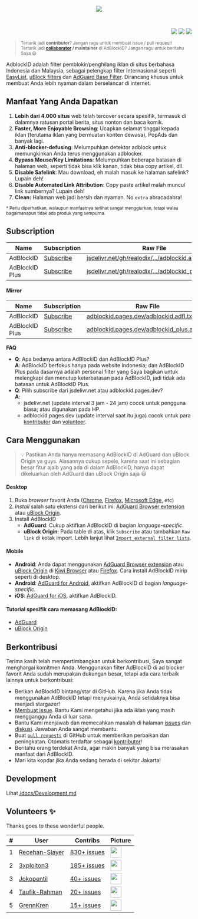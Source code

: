 <p align="center"><img src="https://i.imgur.com/iQB1Uti.jpg" /></p>
<br />

<p align="right">
<a href="https://github.com/realodix/AdBlockID/commits/main"><img src="https://img.shields.io/github/commit-activity/m/realodix/AdBlockID?label=Commits&style=flat-square"></a>
<a href="https://github.com/realodix/AdBlockID/issues?q=is%3Aissue+is%3Aclosed"><img src="https://img.shields.io/github/issues-closed/realodix/AdBlockID?label=Issues&style=flat-square"></a>
<a href="https://www.jsdelivr.com/package/gh/realodix/AdBlockID"><img src="https://data.jsdelivr.com/v1/package/gh/realodix/AdBlockID/badge"></a>
</p>

> <sup>Tertarik jadi **contributor**? Jangan ragu untuk membuat issue / pull request!
> <br>
> Tertarik jadi **[collaborator](https://help.github.com/en/github/setting-up-and-managing-your-github-user-account/permission-levels-for-a-user-account-repository#collaborator-access-on-a-repository-owned-by-a-user-account) / maintainer** di AdBlockID? Jangan ragu untuk beritahu Saya 😃</sup>

AdblockID adalah filter pemblokir/penghilang iklan di situs berbahasa Indonesia dan Malaysia, sebagai pelengkap filter Internasional seperti [EasyList](https://github.com/easylist/easylist), [uBlock filters](https://github.com/uBlockOrigin/uAssets) dan [AdGuard Base Filter](https://github.com/AdguardTeam/AdguardFilters). Dirancang khusus untuk membuat Anda lebih nyaman dalam berselancar di internet.

## Manfaat Yang Anda Dapatkan
1. **Lebih dari 4.000 situs** web telah tercover secara spesifik, termasuk di dalamnya ratusan portal berita, situs nonton dan baca komik.
2. **Faster, More Enjoyable Browsing**: Ucapkan selamat tinggal kepada iklan (terutama iklan yang bermuatan konten dewasa), PopAds dan banyak lagi.
3. **Anti-blocker-defusing**: Melumpuhkan detektor adblock untuk memungkinkan Anda terus menggunakan adblocker.
4. **Bypass Mouse/Key Limitations**: Melumpuhkan beberapa batasan di halaman web, seperti tidak bisa klik kanan, tidak bisa copy artikel, dll.
5. **Disable Safelink**: Mau download, eh malah masuk ke halaman safelink? Lupain deh!
6. **Disable Automated Link Attribution**: Copy paste artikel malah muncul link sumbernya? Lupain deh!
7. **Clean:** Halaman web jadi bersih dan nyaman. No `extra` abracadabra!

<sup>* Perlu diperhatikan, walaupun manfaatnya terlihat sangat menggiurkan, tetapi walau bagaimanapun tidak ada produk yang sempurna.</sup>


## Subscription

| Name           | Subscription | Raw File | Description |
| -------------- | --------- | -------- | ----------- |
| AdBlockID      | [Subscribe][ABID_Subs] | [jsdelivr.net/gh/realodix/.../adblockid.adfl.txt][ABID_Raw] | Main filter |
| AdBlockID Plus | [Subscribe][ABID-Plus_Subs] | [jsdelivr.net/gh/realodix/.../adblockid_plus.adfl.txt][ABID-Plus_Raw] | Extension |

[ABID_Subs]: https://subscribe.adblockplus.org/?location=https://cdn.jsdelivr.net/gh/realodix/AdBlockID@master/dist/adblockid.adfl.txt&title=AdBlockID
[ABID_Raw]: https://cdn.jsdelivr.net/gh/realodix/AdBlockID@master/dist/adblockid.adfl.txt
[ABID-Plus_Subs]: https://subscribe.adblockplus.org/?location=https://cdn.jsdelivr.net/gh/realodix/AdBlockID@master/dist/adblockid_plus.adfl.txt&title=AdBlockID%20Plus
[ABID-Plus_Raw]: https://cdn.jsdelivr.net/gh/realodix/AdBlockID@master/dist/adblockid_plus.adfl.txt

#### Mirror

| Name           | Subscription | Raw File | Description |
| -------------- | --------- | -------- | ----------- |
| AdBlockID      | [Subscribe][ABID_Subs_cf] | [adblockid.pages.dev/adblockid.adfl.txt][ABID_Raw_cf] | Main filter |
| AdBlockID Plus | [Subscribe][ABID-Plus_Subs_cf] | [adblockid.pages.dev/adblockid_plus.adfl.txt][ABID-Plus_Raw_cf] | Extension |

[ABID_Subs_cf]: https://subscribe.adblockplus.org/?location=https://adblockid.pages.dev/adblockid.adfl.txt&title=AdBlockID
[ABID_Raw_cf]: https://adblockid.pages.dev/adblockid.adfl.txt
[ABID-Plus_Subs_cf]: https://subscribe.adblockplus.org/?location=https://adblockid.pages.dev/adblockid_plus.adfl.txt&title=AdBlockID%20Plus
[ABID-Plus_Raw_cf]: https://adblockid.pages.dev/adblockid_plus.adfl.txt


**FAQ**
- **Q**: Apa bedanya antara AdBlockID dan AdBlockID Plus? <br>
  **A**: AdBlockID berfokus hanya pada website Indonesia; dan AdBlockID Plus pada dasarnya adalah personal filter yang Saya bagikan untuk melengkapi dan menutup keterbatasan pada AdBlockID, jadi tidak ada batasan untuk AdBlockID Plus.
- **Q**: Pilih subscribe dari jsdelivr.net atau adblockid.pages.dev? <br>
  **A**:
  - jsdelivr.net (update interval 3 jam - 24 jam) cocok untuk pengguna biasa; atau digunakan pada HP.
  - adblockid.pages.dev (update interval saat itu juga) cocok untuk para [kontributor](https://github.com/realodix/AdBlockID/graphs/contributors) dan [volunteer](https://github.com/realodix/AdBlockID/tree/Subscription#volunteers-).


## Cara Menggunakan

> 💡 Pastikan Anda hanya memasang AdBlockID di AdGuard dan uBlock Origin ya guys. Alasannya cukup sepele, karena saat ini sebagian besar fitur ajaib yang ada di dalam AdBlockID, hanya dapat dikeluarkan oleh AdGuard dan uBlock Origin saja 😃

#### Desktop
1. Buka *browser* favorit Anda ([Chrome](https://www.google.com/chrome/), [Firefox](https://www.mozilla.org/firefox/), [Microsoft Edge](https://www.microsoft.com/edge), etc)
2. *Install* salah satu ekstensi dari berikut ini: [AdGuard Browser extension](https://adguard.com/en/adguard-browser-extension/overview.html) atau [uBlock Origin](https://github.com/gorhill/uBlock#installation).
3. Install AdBlockID
   - **AdGuard**: Cukup aktifkan AdBlockID di bagian *language-specific*.
   - **uBlock Origin**: Pada table di atas, klik `Subscribe` atau tambahkan `Raw link` di kotak import. Lebih lanjut lihat [`Import external filter lists`][uBoImport].

#### Mobile
- **Android**: Anda dapat menggunakan [AdGuard Browser extension](https://adguard.com/en/adguard-browser-extension/overview.html) atau [uBlock Origin](https://github.com/gorhill/uBlock) di [Kiwi Browser](https://kiwibrowser.com) atau [Firefox](https://www.mozilla.org/firefox/browsers/). Cara install AdBlockID mirip seperti di desktop.
- **Android**: [AdGuard for Android](https://adguard.com/en/adguard-android/overview.html), aktifkan AdBlockID di bagian *language-specific*.
- **iOS**: [AdGuard for iOS](https://adguard.com/en/adguard-ios/overview.html), aktifkan AdBlockID.

#### Tutorial spesifik cara memasang AdBlockID:
- [AdGuard](/docs/Adguard.md)
- [uBlock Origin](/docs/uBlock_Origin.md)

[uBoImport]: https://github.com/gorhill/uBlock/wiki/Filter-lists-from-around-the-web


## Berkontribusi
Terima kasih telah mempertimbangkan untuk berkontribusi, Saya sangat menghargai komitmen Anda. Menggunakan filter AdBlockID di ad blocker favorit Anda sudah merupakan dukungan besar, tetapi ada cara terbaik lainnya untuk berkontribusi:

- Berikan AdBlockID bintang/star di GitHub. Karena jika Anda tidak menggunakan AdBlockID tetapi menyukainya, Anda setidaknya bisa menjadi stargazer!
- [Membuat issue][GHIssuesNew]. Bantu Kami mengetahui jika ada iklan yang masih mengganggu Anda di luar sana.
- Bantu Kami menjawab dan memecahkan masalah di halaman [issues][GHIssuesPage] dan [diskusi][GHDiscussionsPage]. Jawaban Anda sangat membantu.
- Buat [`pull requests`][GHGlossaryPullReq] di GitHub untuk memberikan perbaikan dan peningkatan. Otomatis terdaftar sebagai [kontributor][GHContributorsPage]!
- Beritahu orang terdekat Anda, agar makin banyak yang bisa merasakan manfaat dari AdBlockID.
- Mari kita kopdar jika Anda sedang berada di sekitar Jakarta!

[GHIssuesNew]: https://github.com/realodix/AdBlockID/issues/new/choose
[GHIssuesPage]: https://github.com/realodix/AdBlockID/issues
[GHDiscussionsPage]: https://github.com/realodix/AdBlockID/discussions
[GHContributorsPage]: https://github.com/realodix/AdBlockID/graphs/contributors
[GHGlossaryPullReq]: https://docs.github.com/en/get-started/quickstart/github-glossary#pull-request


## Development
Lihat [/docs/Development.md](/docs/Development.md)


## Volunteers ✨

Thanks goes to these wonderful people.

| # | User | Contribs | Picture |
| - | ---- | -------- | ------- |
| 1 | [Recehan-Slayer](https://github.com/Recehan-Slayer) | [830+ issues][volunteer_r1] | <img height="30" src="https://avatars0.githubusercontent.com/u/9379770"> |
| 2 | [3xploiton3](https://github.com/3xploiton3) | [185+ issues][volunteer_r2] | <img height="30" src="https://avatars3.githubusercontent.com/u/19517680"> |
| 3 | [Jokopentil](https://github.com/Jokopentil) | [40+ issues][volunteer_r3] | <img height="30" src="https://avatars.githubusercontent.com/u/114223791"> |
| 4 | [Taufik-Rahman](https://github.com/Taufik-Rahman) | [20+ issues][volunteer_r4] | <img height="30" src="https://avatars.githubusercontent.com/u/58507846"> |
| 5 | [GrennKren](https://github.com/GrennKren) | [15+ issues][volunteer_r5] | <img height="30" src="https://avatars.githubusercontent.com/u/34759917"> |

[volunteer_r1]: https://github.com/realodix/AdBlockID/issues?q=is%3Aissue+author%3ARecehan-Slayer
[volunteer_r2]: https://github.com/realodix/AdBlockID/issues?q=is%3Aissue+author%3A3xploiton3
[volunteer_r3]: https://github.com/realodix/AdBlockID/issues?q=is%3Aissue+author%3AJokopentil
[volunteer_r4]: https://github.com/realodix/AdBlockID/issues?q=is%3Aissue+author%3ATaufik-Rahman
[volunteer_r5]: https://github.com/realodix/AdBlockID/issues?q=is%3Aissue+author%3AGrennKren
